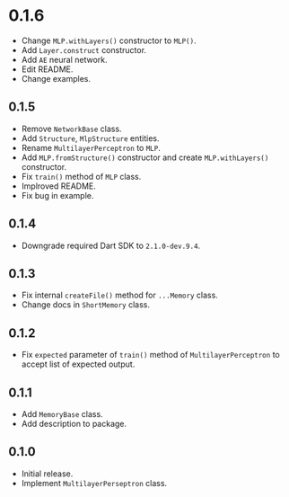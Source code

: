 # 0.1.6

- Change `MLP.withLayers()` constructor to `MLP()`.
- Add `Layer.construct` constructor.
- Add `AE` neural network.
- Edit README.
- Change examples.

## 0.1.5

- Remove `NetworkBase` class.
- Add `Structure`, `MlpStructure` entities.
- Rename `MultilayerPerceptron` to `MLP`.
- Add `MLP.fromStructure()` constructor and create `MLP.withLayers()` constructor.
- Fix `train()` method of `MLP` class.
- Implroved README.
- Fix bug in example.

## 0.1.4

- Downgrade required Dart SDK to `2.1.0-dev.9.4`.

## 0.1.3

- Fix internal `createFile()` method for `...Memory` class.
- Change docs in `ShortMemory` class.

## 0.1.2

- Fix `expected` parameter of `train()` method of `MultilayerPerceptron` to accept list of expected output.

## 0.1.1

- Add `MemoryBase` class.
- Add description to package.

## 0.1.0

- Initial release.
- Implement `MultilayerPerseptron` class.